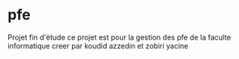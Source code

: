 # pfe
Projet fin d'ètude
ce projet est pour la gestion des pfe de la faculte informatique  creer par koudid azzedin et zobiri yacine
